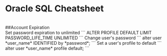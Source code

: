Oracle SQL Cheatsheet
==============
<br>
##Account Expiration
<br>
Set password expiration to unlimited
```
ALTER PROFILE DEFAULT LIMIT PASSWORD_LIFE_TIME UNLIMITED
```
Change user's password
```
alter user *user_name* IDENTIFIED by *password*;
```
Set a user's profile to default
```
alter user *user_name* profile default;
```
    
